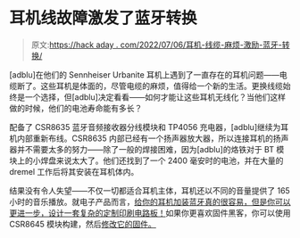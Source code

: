 # 耳机线故障激发了蓝牙转换

> 原文:[https://hack aday . com/2022/07/06/耳机-线缆-麻烦-激励-蓝牙-转换/](https://hackaday.com/2022/07/06/headphone-cable-trouble-inspires-bluetooth-conversion/)

[adblu]在他们的 Sennheiser Urbanite 耳机上遇到了一直存在的耳机问题——电缆断了。这些耳机是体面的，尽管电缆的麻烦，值得给一个新的生活。更换线缆始终是一个选择，但[adblu]决定看看——如何才能让这些耳机无线化？当他们这样做的时候，他们的电池寿命能有多长？

配备了 CSR8635 蓝牙音频接收器分线模块和 TP4056 充电器，[adblu]继续为耳机内部重新布线。CSR8635 内部已经有一个扬声器放大器，所以连接耳机的扬声器并不需要太多的努力——除了一般的焊接困难，因为[adblu]的烙铁对于 BT 模块上的小焊盘来说太大了。他们还找到了一个 2400 毫安时的电池，并在大量的 dremel 工作后将其安装在耳机体内。

结果没有令人失望——不仅一切都适合耳机主体，耳机还以不同的音量提供了 165 小时的音乐播放。就电子产品而言，[给你的耳机加装蓝牙真的很容易，但是你可以更进一步，](https://hackaday.com/2018/10/30/a-bluetooth-upgrade-for-an-unusual-set-of-headphones/)[设计一套复杂的定制印刷电路板！](https://hackaday.com/2018/07/09/vintage-headphones-bluetooth-conversion-goes-the-extra-mile/)如果你更喜欢固件黑客，你可以使用 CSR8645 模块构建，然后[修改它的固件。](https://hackaday.com/2017/01/30/reprogramming-bluetooth-headphones-for-great-justice/)